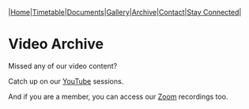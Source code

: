 |[Home](https://dallam1.github.io/)|[Timetable](https://dallam1.github.io/timetable)|[Documents](https://dallam1.github.io/documents)|[Gallery](https://dallam1.github.io/gallery)|[Archive](https://dallam1.github.io/archive)|[Contact](https://dallam1.github.io/contact)|[Stay Connected](https://dallam1.github.io/stayconnected)|

# Video Archive

Missed any of our video content?

Catch up on our [YouTube](https://dallam1.github.io/youtube) sessions.

And if you are a member, you can access our [Zoom](https://jstrieb.github.io/link-lock/#eyJ2IjoiMC4wLjEiLCJlIjoieDV3bEdqaVozdWtBTWt2REZyMHNRbVNvUzZ4Mjltd1ZTWkd1Q0NmaGhkdGZ4dXByTnlreXlKM0IxcWp2ZUE9PSIsImkiOiJ2NXE0VTdaSTBTR00xK0diIn0=) recordings too.
